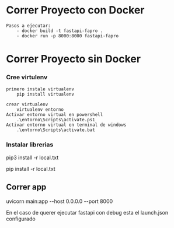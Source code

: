 # Correr Proyecto con Docker
    Pasos a ejecutar:
        - docker build -t fastapi-fapro .
        - docker run -p 8000:8000 fastapi-fapro
# Correr Proyecto sin Docker

### Cree virtulenv
    primero instale virtualenv
        pip install virtualenv

    crear virtualenv
        virtualenv entorno
    Activar entorno virtual en powershell
        .\entorno\Scripts\activate.ps1
    Activar entorno virtual en terminal de windows
        .\entorno\Scripts\activate.bat


### Instalar librerias


pip3 install -r local.txt

pip install -r local.txt

## Correr app

uvicorn main:app --host 0.0.0.0 --port 8000


En el caso de querer ejecutar fastapi con debug esta el launch.json configurado